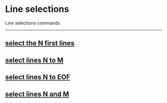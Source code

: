 # Line selections

Line selections commands.

***

## [select the N first lines](select-N-first-lines/README.md)

## [select lines N to M](select-lines-N-to-M/README.md)

## [select lines N to EOF](select-lines-N-to-EOF/README.md)

## [select lines N and M](select-lines-N-and-M/README.md)
